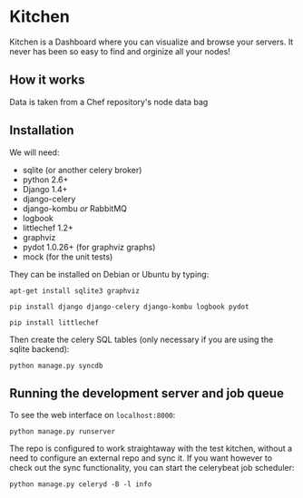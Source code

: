 # Kitchen

Kitchen is a Dashboard where you can visualize and browse your servers.
It never has been so easy to find and orginize all your nodes!

## How it works

Data is taken from a Chef repository's node data bag

## Installation

We will need:

* sqlite (or another celery broker)
* python 2.6+
* Django 1.4+
* django-celery
* django-kombu *or* RabbitMQ
* logbook
* littlechef 1.2+
* graphviz
* pydot 1.0.26+ (for graphviz graphs)
* mock (for the unit tests)

They can be installed on Debian or Ubuntu by typing:

`apt-get install sqlite3 graphviz`

`pip install django django-celery django-kombu logbook pydot`

`pip install littlechef`

Then create the celery SQL tables (only necessary if you are using the sqlite
backend):

`python manage.py syncdb`

## Running the development server and job queue

To see the web interface on `localhost:8000`:

`python manage.py runserver`

The repo is configured to work straightaway with the test kitchen, without a need
to configure an external repo and sync it. If you want however to check out the 
sync functionality, you can start the celerybeat job scheduler:

`python manage.py celeryd -B -l info`
